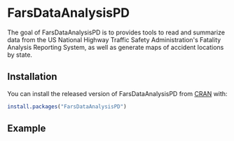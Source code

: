 
FarsDataAnalysisPD
==================

The goal of FarsDataAnalysisPD is to provides tools to read and summarize data from the US National Highway Traffic Safety Administration's Fatality Analysis Reporting System, as well as generate maps of accident locations by state.

Installation
------------

You can install the released version of FarsDataAnalysisPD from [CRAN](https://CRAN.R-project.org) with:

``` r
install.packages("FarsDataAnalysisPD")
```

Example
-------
